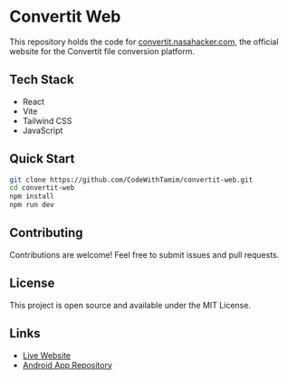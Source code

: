 # Convertit Web

This repository holds the code for [convertit.nasahacker.com](https://convertit.nasahacker.com), the official website for the Convertit file conversion platform.

## Tech Stack
- React
- Vite
- Tailwind CSS
- JavaScript

## Quick Start

```bash
git clone https://github.com/CodeWithTamim/convertit-web.git
cd convertit-web
npm install
npm run dev
```

## Contributing

Contributions are welcome! Feel free to submit issues and pull requests.

## License

This project is open source and available under the MIT License.

## Links

- [Live Website](https://convertit.nasahacker.com)
- [Android App Repository](https://github.com/CodeWithTamim/Convertit)
